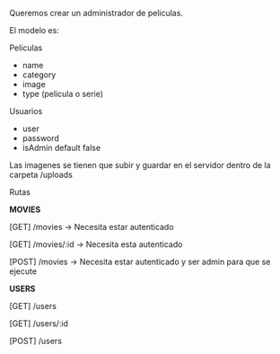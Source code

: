 Queremos crear un administrador de peliculas.

El modelo es: 

Peliculas
- name
- category
- image
- type (pelicula o serie)

Usuarios
- user
- password
- isAdmin default false

Las imagenes se tienen que subir y guardar en el servidor dentro de la carpeta /uploads

Rutas

**MOVIES**

[GET] /movies -> Necesita estar autenticado

[GET] /movies/:id -> Necesita esta autenticado

[POST] /movies -> Necesita estar autenticado y ser admin para que se ejecute

**USERS**

[GET] /users

[GET] /users/:id

[POST] /users